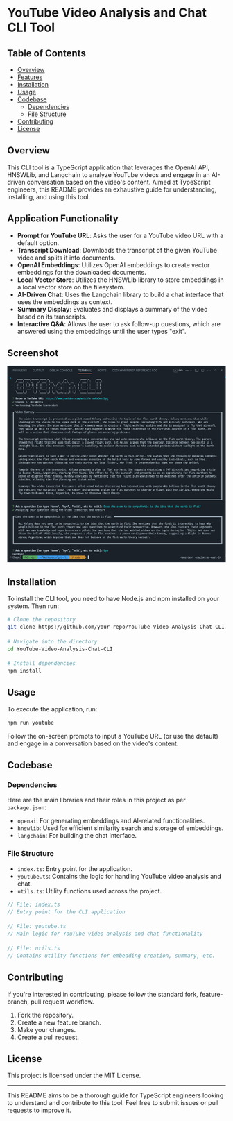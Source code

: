 # YouTube Video Analysis and Chat CLI Tool

## Table of Contents

- [Overview](#overview)
- [Features](#features)
- [Installation](#installation)
- [Usage](#usage)
- [Codebase](#codebase)
  - [Dependencies](#dependencies)
  - [File Structure](#file-structure)
- [Contributing](#contributing)
- [License](#license)

## Overview

This CLI tool is a TypeScript application that leverages the OpenAI API, HNSWLib, and Langchain to analyze YouTube videos and engage in an AI-driven conversation based on the video's content. Aimed at TypeScript engineers, this README provides an exhaustive guide for understanding, installing, and using this tool.

## Application Functionality

- **Prompt for YouTube URL**: Asks the user for a YouTube video URL with a default option.
- **Transcript Download**: Downloads the transcript of the given YouTube video and splits it into documents.
- **OpenAI Embeddings**: Utilizes OpenAI embeddings to create vector embeddings for the downloaded documents.
- **Local Vector Store**: Utilizes the HNSWLib library to store embeddings in a local vector store on the filesystem.
- **AI-Driven Chat**: Uses the Langchain library to build a chat interface that uses the embeddings as context.
- **Summary Display**: Evaluates and displays a summary of the video based on its transcripts.
- **Interactive Q&A**: Allows the user to ask follow-up questions, which are answered using the embeddings until the user types "exit".

## Screenshot

![Screen](/screenshot.png)

## Installation

To install the CLI tool, you need to have Node.js and npm installed on your system. Then run:

```bash
# Clone the repository
git clone https://github.com/your-repo/YouTube-Video-Analysis-Chat-CLI.git

# Navigate into the directory
cd YouTube-Video-Analysis-Chat-CLI

# Install dependencies
npm install
```

## Usage

To execute the application, run:

```bash
npm run youtube
```

Follow the on-screen prompts to input a YouTube URL (or use the default) and engage in a conversation based on the video's content.

## Codebase

### Dependencies

Here are the main libraries and their roles in this project as per `package.json`:

- `openai`: For generating embeddings and AI-related functionalities.
- `hnswlib`: Used for efficient similarity search and storage of embeddings.
- `langchain`: For building the chat interface.

### File Structure

- `index.ts`: Entry point for the application.
- `youtube.ts`: Contains the logic for handling YouTube video analysis and chat.
- `utils.ts`: Utility functions used across the project.

```typescript
// File: index.ts
// Entry point for the CLI application

// File: youtube.ts
// Main logic for YouTube video analysis and chat functionality

// File: utils.ts
// Contains utility functions for embedding creation, summary, etc.
```

## Contributing

If you're interested in contributing, please follow the standard fork, feature-branch, pull request workflow.

1. Fork the repository.
2. Create a new feature branch.
3. Make your changes.
4. Create a pull request.

## License

This project is licensed under the MIT License.

---

This README aims to be a thorough guide for TypeScript engineers looking to understand and contribute to this tool. Feel free to submit issues or pull requests to improve it.
